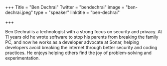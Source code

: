 +++
Title = "Ben Dechrai"
Twitter = "bendechrai"
image = "ben-dechrai.jpeg"
type = "speaker"
linktitle = "ben-dechrai"

+++

Ben Dechrai is a technologist with a strong focus on security and privacy. At 11 years old he wrote software to stop his parents from breaking the family PC, and now he works as a developer advocate at Sonar, helping developers avoid breaking the internet through better security and coding practices. He enjoys helping others find the joy of problem-solving and experimentation.
